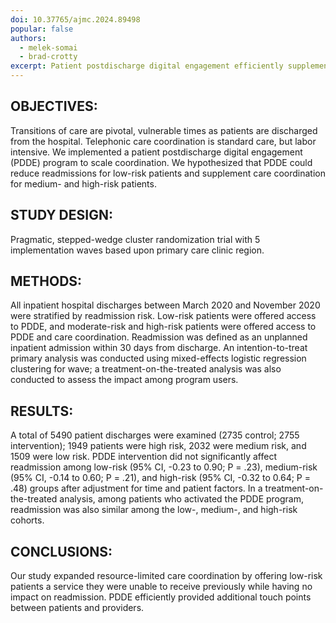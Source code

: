 ```yaml
---
doi: 10.37765/ajmc.2024.89498
popular: false
authors:
  - melek-somai
  - brad-crotty
excerpt: Patient postdischarge digital engagement efficiently supplemented care coordination but showed no significant impact on 30-day readmissions across risk groups.
---
```


## OBJECTIVES: 
Transitions of care are pivotal, vulnerable times as patients are discharged from the hospital. Telephonic care coordination is standard care, but labor intensive. We implemented a patient postdischarge digital engagement (PDDE) program to scale coordination. We hypothesized that PDDE could reduce readmissions for low-risk patients and supplement care coordination for medium- and high-risk patients. 

## STUDY DESIGN: 
Pragmatic, stepped-wedge cluster randomization trial with 5 implementation waves based upon primary care clinic region. 

## METHODS: 
All inpatient hospital discharges between March 2020 and November 2020 were stratified by readmission risk. Low-risk patients were offered access to PDDE, and moderate-risk and high-risk patients were offered access to PDDE and care coordination. Readmission was defined as an unplanned inpatient admission within 30 days from discharge. An intention-to-treat primary analysis was conducted using mixed-effects logistic regression clustering for wave; a treatment-on-the-treated analysis was also conducted to assess the impact among program users. 

## RESULTS: 
A total of 5490 patient discharges were examined (2735 control; 2755 intervention); 1949 patients were high risk, 2032 were medium risk, and 1509 were low risk. PDDE intervention did not significantly affect readmission among low-risk (95% CI, -0.23 to 0.90; P = .23), medium-risk (95% CI, -0.14 to 0.60; P = .21), and high-risk (95% CI, -0.32 to 0.64; P = .48) groups after adjustment for time and patient factors. In a treatment-on-the-treated analysis, among patients who activated the PDDE program, readmission was also similar among the low-, medium-, and high-risk cohorts. 

## CONCLUSIONS: 
Our study expanded resource-limited care coordination by offering low-risk patients a service they were unable to receive previously while having no impact on readmission. PDDE efficiently provided additional touch points between patients and providers.